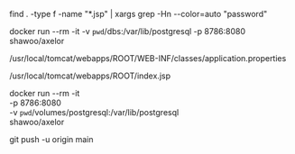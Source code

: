 find . -type f -name "*.jsp" | xargs  grep -Hn --color=auto "password"


docker run --rm -it -v `pwd`/dbs:/var/lib/postgresql -p 8786:8080  shawoo/axelor


/usr/local/tomcat/webapps/ROOT/WEB-INF/classes/application.properties

/usr/local/tomcat/webapps/ROOT/index.jsp


docker run --rm -it \
       -p 8786:8080 \
       -v `pwd`/volumes/postgresql:/var/lib/postgresql \
       shawoo/axelor



git push -u origin main
